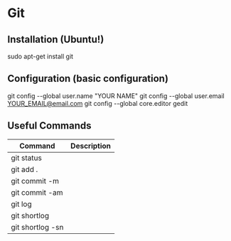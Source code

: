 # Git 

## Installation (Ubuntu!)
sudo apt-get install git 

## Configuration (basic configuration)
git config --global user.name "YOUR NAME"
git config --global user.email YOUR_EMAIL@email.com
git config --global core.editor gedit

## Useful Commands

| Command | Description |
| ------ | ------  |
| git status |     |  
| git add . |  |
| git commit -m |  |
| git commit -am |  |
| git log |  |
| git shortlog |   |
| git shortlog -sn |  |
